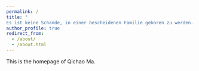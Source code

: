 ```yaml
---
permalink: /
title: "
Es ist keine Schande, in einer bescheidenen Familie geboren zu werden. Nur ein Mann, der sich beugen und strecken kann, kann ein richtiger Mann sein."
author_profile: true
redirect_from: 
  - /about/
  - /about.html
---
```


This is the homepage of Qichao Ma. 
